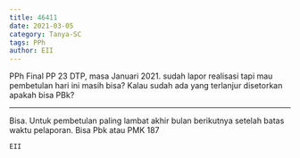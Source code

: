 ```yaml
---
title: 46411
date: 2021-03-05
category: Tanya-SC
tags: PPh
author: EII
---
```


PPh Final PP 23 DTP, masa Januari 2021. sudah lapor realisasi tapi mau pembetulan hari ini masih bisa? Kalau sudah ada yang terlanjur disetorkan apakah bisa PBk?

---

Bisa. Untuk pembetulan paling lambat akhir bulan berikutnya setelah batas waktu pelaporan. Bisa Pbk atau PMK 187

`EII`
